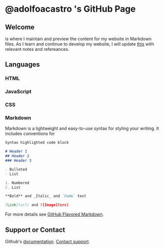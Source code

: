 # @adolfoacastro 's GitHub Page

## Welcome

 is where I maintain and preview the content for my website in Markdown files. As I learn and continue to develop my website, I will update [this](https://github.com/adolfoacastro/adolfoacastro.github.io/edit/master/README.md) with relevant notes and refereances.

## Languages

### HTML

### JavaScript

### CSS

### Markdown

Markdown is a lightweight and easy-to-use syntax for styling your writing. It includes conventions for

```markdown
Syntax highlighted code block

# Header 1
## Header 2
### Header 3

- Bulleted
- List

1. Numbered
2. List

**Bold** and _Italic_ and `Code` text

[Link](url) and ![Image](src)
```

For more details see [GitHub Flavored Markdown](https://guides.github.com/features/mastering-markdown/).

## Support or Contact

Github's [documentation](https://help.github.com/categories/github-pages-basics/). [Contact support](https://github.com/contact).
